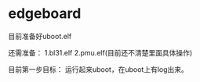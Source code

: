 # edgeboard

目前准备好uboot.elf

还需准备：
1.bl31.elf
2.pmu.elf(目前还不清楚里面具体操作)

目前第一步目标：
运行起来uboot，在uboot上有log出来。
